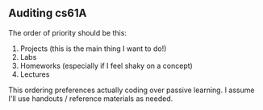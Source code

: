 ## Auditing cs61A 

The order of priority should be this: 

1. Projects (this is the main thing I want to do!) 
2. Labs 
3. Homeworks (especially if I feel shaky on a concept) 
4. Lectures 

This ordering preferences actually coding over passive learning. I assume I'll
use handouts / reference materials as needed.   
